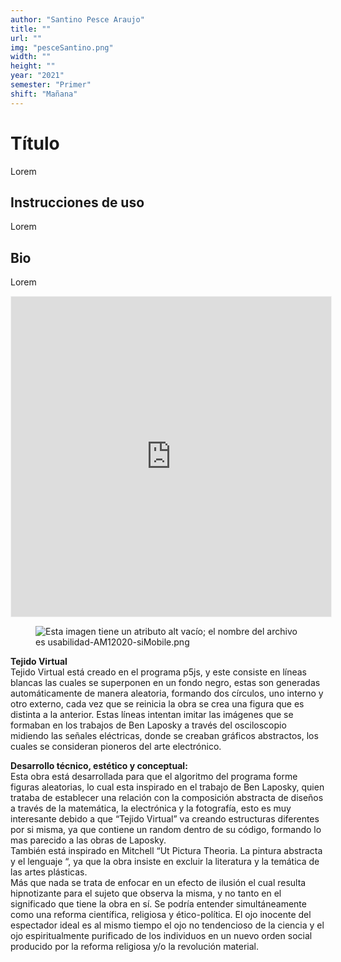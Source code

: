 ```yaml
---
author: "Santino Pesce Araujo"
title: ""
url: ""
img: "pesceSantino.png"
width: ""
height: ""
year: "2021"
semester: "Primer"
shift: "Mañana"
---
```


<p></p>

# Título

Lorem 

## Instrucciones de uso 

Lorem

## Bio

Lorem

<!-- wp:html -->
<p align="center"><iframe width="512" height="512" frameborder="0" scrolling="no" style="width:512px; margin:0 auto!important;border: 1px solid #F2F2F3; z-index: 100;" src="https://editor.p5js.org/Zaknet/embed/KhBl1Rr2p"></iframe></p>
<!-- /wp:html -->

<!-- wp:image {"align":"center"} -->
<div class="wp-block-image"><figure class="aligncenter"><img src="https://am1-lacabanne.atamvirtual.com.ar/wp-content/uploads/2020/12/usabilidad-AM12020-siMobile.png" alt="Esta imagen tiene un atributo alt vacío; el nombre del archivo es usabilidad-AM12020-siMobile.png"/></figure></div>
<!-- /wp:image -->

<p><!--EndFragment--></p>
<p><strong>Tejido Virtual</strong><br>Tejido Virtual está creado en el programa p5js, y este consiste en líneas blancas las cuales se superponen en un fondo negro, estas son generadas automáticamente de manera aleatoria, formando dos círculos, uno interno y otro externo, cada vez que se reinicia la obra se crea una figura que es distinta a la anterior. Estas líneas intentan imitar las imágenes que se formaban en los trabajos de Ben Laposky a través del osciloscopio midiendo las señales eléctricas, donde se creaban gráficos abstractos, los cuales se consideran pioneros del arte electrónico.</p>
<p><strong>Desarrollo técnico, estético y conceptual:</strong><br>Esta obra está desarrollada para que el algoritmo del programa forme figuras aleatorias, lo cual esta inspirado en el trabajo de Ben Laposky, quien trataba de establecer una relación con la composición abstracta de diseños a través de la matemática, la electrónica y la fotografía, esto es muy interesante debido a que “Tejido Virtual” va creando estructuras diferentes por si misma, ya que contiene un random dentro de su código, formando lo mas parecido a las obras de Laposky.<br>También está inspirado en Mitchell “Ut Pictura Theoria. La pintura abstracta y el lenguaje “, ya que la obra insiste en excluir la literatura y la temática de las artes plásticas.<br>Más que nada se trata de enfocar en un efecto de ilusión el cual resulta hipnotizante para el sujeto que observa la misma, y no tanto en el significado que tiene la obra en sí. Se podría entender simultáneamente como una reforma científica, religiosa y ético-política. El ojo inocente del espectador ideal es al mismo tiempo el ojo no tendencioso de la ciencia y el ojo espiritualmente purificado de los individuos en un nuevo orden social producido por la reforma religiosa y/o la revolución material.</p>